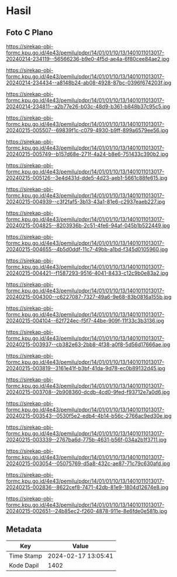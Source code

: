 # Hasil

## Foto C Plano

https://sirekap-obj-formc.kpu.go.id/4e43/pemilu/pdpr/14/01/01/10/13/1401011013017-20240214-234119--56566236-b9e0-4f5d-ae4a-6f80cee84ae2.jpg

https://sirekap-obj-formc.kpu.go.id/4e43/pemilu/pdpr/14/01/01/10/13/1401011013017-20240214-234434--a8148b24-ab08-4928-87bc-0396f674203f.jpg

https://sirekap-obj-formc.kpu.go.id/4e43/pemilu/pdpr/14/01/01/10/13/1401011013017-20240214-234811--a2b77e26-b03c-48d9-b361-b848b37c95c5.jpg

https://sirekap-obj-formc.kpu.go.id/4e43/pemilu/pdpr/14/01/01/10/13/1401011013017-20240215-005507--69839f1c-c079-4930-b9ff-899a6579ee56.jpg

https://sirekap-obj-formc.kpu.go.id/4e43/pemilu/pdpr/14/01/01/10/13/1401011013017-20240215-005749--b157d68e-271f-4a24-b8e6-751433c390b2.jpg

https://sirekap-obj-formc.kpu.go.id/4e43/pemilu/pdpr/14/01/01/10/13/1401011013017-20240215-005126--3e4d431d-dde5-4d23-aeb1-5661c88fe615.jpg

https://sirekap-obj-formc.kpu.go.id/4e43/pemilu/pdpr/14/01/01/10/13/1401011013017-20240215-004939--c3f2faf5-3b13-43a1-81e6-c2937eaeb227.jpg

https://sirekap-obj-formc.kpu.go.id/4e43/pemilu/pdpr/14/01/01/10/13/1401011013017-20240215-004825--8203936b-2c51-4fe6-94af-045b1b522449.jpg

https://sirekap-obj-formc.kpu.go.id/4e43/pemilu/pdpr/14/01/01/10/13/1401011013017-20240215-004655--4b5d0ddf-11c7-49bb-a1bd-f345d0105960.jpg

https://sirekap-obj-formc.kpu.go.id/4e43/pemilu/pdpr/14/01/01/10/13/1401011013017-20240215-004421--f1587293-9516-4041-8433-c12c9b0e83a2.jpg

https://sirekap-obj-formc.kpu.go.id/4e43/pemilu/pdpr/14/01/01/10/13/1401011013017-20240215-004300--c6227087-7327-49a6-9e68-83b0816a155b.jpg

https://sirekap-obj-formc.kpu.go.id/4e43/pemilu/pdpr/14/01/01/10/13/1401011013017-20240215-004104--62f724ec-f5f7-44be-909f-11f33c3b3136.jpg

https://sirekap-obj-formc.kpu.go.id/4e43/pemilu/pdpr/14/01/01/10/13/1401011013017-20240215-003937--cb382e63-2bb8-4f38-a0f8-5d56d17666ae.jpg

https://sirekap-obj-formc.kpu.go.id/4e43/pemilu/pdpr/14/01/01/10/13/1401011013017-20240215-003819--3161e41f-b3bf-41da-9d78-ec0b89132d45.jpg

https://sirekap-obj-formc.kpu.go.id/4e43/pemilu/pdpr/14/01/01/10/13/1401011013017-20240215-003708--2b908360-dcdb-4cd0-9fed-f93712e7a0d6.jpg

https://sirekap-obj-formc.kpu.go.id/4e43/pemilu/pdpr/14/01/01/10/13/1401011013017-20240215-003543--0530f5e2-edb4-4b14-b56c-2766ac9ed30e.jpg

https://sirekap-obj-formc.kpu.go.id/4e43/pemilu/pdpr/14/01/01/10/13/1401011013017-20240215-003339--2767ba6d-775b-4631-b56f-034a2b1f3711.jpg

https://sirekap-obj-formc.kpu.go.id/4e43/pemilu/pdpr/14/01/01/10/13/1401011013017-20240215-003054--05075769-d5a8-432c-ae87-71c79c630afd.jpg

https://sirekap-obj-formc.kpu.go.id/4e43/pemilu/pdpr/14/01/01/10/13/1401011013017-20240215-002836--8622cef8-7471-42db-81e9-1804d12674e8.jpg

https://sirekap-obj-formc.kpu.go.id/4e43/pemilu/pdpr/14/01/01/10/13/1401011013017-20240215-002651--24b85ec2-f260-4878-911e-8e6fde0e581b.jpg


## Metadata

| Key        | Value               |
| ---------- | ------------------- |
| Time Stamp | 2024-02-17 13:05:41 |
| Kode Dapil | 1402                |




